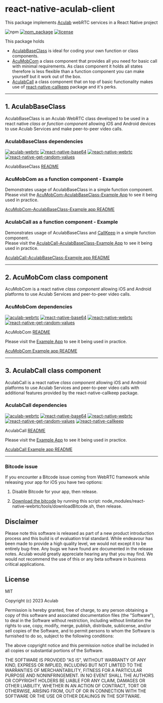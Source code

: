 # react-native-aculab-client

This package implements [Aculab](https://www.aculab.com/) webRTC services in a React Native project

![npm](https://img.shields.io/npm/dm/%40aculab-com/react-native-aculab-client)
[![npm_package](https://img.shields.io/npm/v/%40aculab-com/react-native-aculab-client
)](https://www.npmjs.com/package/@aculab-com/react-native-aculab-client)
[![license](https://img.shields.io/npm/l/react-native-aculab-client)](https://github.com/aculab-com/react-native-aculab-client/blob/main/LICENSE)

This package holds

- [AculabBaseClass](https://github.com/aculab-com/react-native-aculab-client/tree/main#1-aculabbaseclass) is ideal for coding your own function or class components.
- [AcuMobCom](https://github.com/aculab-com/react-native-aculab-client/tree/main#2-acumobcom-class-component) a class component that provides all you need for basic call with minimal requirements. As class component it holds all states therefore is less flexible than a function component you can make yourself but it work out of the box.
- [AculabCall](https://github.com/aculab-com/react-native-aculab-client/tree/main#3-aculabcall-class-component) a class component that on top of basic functionality makes use of [react-native-callkeep](https://github.com/react-native-webrtc/react-native-callkeep) package and it's perks.

---

## 1. AculabBaseClass

AculabBaseClass is an Aculab WebRTC class developed to be used in a react native *class or function component* allowing iOS and Android devices to use Aculab Services and make peer-to-peer video calls.

### AculabBaseClass dependencies

[![aculab-webrtc](https://img.shields.io/npm/dependency-version/%40aculab-com/react-native-aculab-client/aculab-webrtc)](https://www.npmjs.com/package/aculab-webrtc)
[![react-native-base64](https://img.shields.io/npm/dependency-version/%40aculab-com/react-native-aculab-client/react-native-base64)](https://www.npmjs.com/package/react-native-base64)
[![react-native-webrtc](https://img.shields.io/npm/dependency-version/%40aculab-com/react-native-aculab-client/peer/react-native-webrtc)](https://www.npmjs.com/package/react-native-webrtc)
[![react-native-get-random-values](https://img.shields.io/npm/dependency-version/%40aculab-com/react-native-aculab-client/react-native-get-random-values)](https://www.npmjs.com/package/react-native-get-random-values)

AculabBaseClass [README](https://github.com/aculab-com/react-native-aculab-client/blob/main/src/AculabBaseClass-README.md)

### AcuMobCom as a function component - Example

Demonstrates usage of AculabBaseClass in a simple function component.  
Please visit the [AcuMobCom-AculabBaseClass-Example App](https://github.com/aculab-com/AcuMobCom-AculabBaseClass-Example) to see it being used in practice.

[AcuMobCom-AculabBaseClass-Example app README](https://github.com/aculab-com/AcuMobCom-AculabBaseClass-Example/blob/main/README.md)

### AculabCall as a function component - Example

Demonstrates usage of AculabBaseClass and [CallKeep](https://github.com/react-native-webrtc/react-native-callkeep) in a simple function component.  
Please visit the [AculabCall-AculabBaseClass-Example App](https://github.com/aculab-com/AculabCall-AculabBaseClass-Example) to see it being used in practice.

[AculabCall-AculabBaseClass-Example app README](https://github.com/aculab-com/AculabCall-AculabBaseClass-Example/blob/main/README.md)

---

## 2. AcuMobCom class component

AcuMobCom is a react native *class component* allowing iOS and Android platforms to use Aculab Services and peer-to-peer video calls.

### AcuMobCom dependencies

[![aculab-webrtc](https://img.shields.io/npm/dependency-version/%40aculab-com/react-native-aculab-client/aculab-webrtc)](https://www.npmjs.com/package/aculab-webrtc)
[![react-native-base64](https://img.shields.io/npm/dependency-version/%40aculab-com/react-native-aculab-client/react-native-base64)](https://www.npmjs.com/package/react-native-base64)
[![react-native-webrtc](https://img.shields.io/npm/dependency-version/%40aculab-com/react-native-aculab-client/peer/react-native-webrtc)](https://www.npmjs.com/package/react-native-webrtc)
[![react-native-get-random-values](https://img.shields.io/npm/dependency-version/%40aculab-com/react-native-aculab-client/react-native-get-random-values)](https://www.npmjs.com/package/react-native-get-random-values)

AcuMobCom [README](https://github.com/aculab-com/react-native-aculab-client/blob/main/src/AcuMobCom-README.md)

Please visit the [Example App](https://github.com/aculab-com/AcuMobCom-Example) to see it being used in practice.

[AcuMobCom Example app README](https://github.com/aculab-com/AcuMobCom-Example/blob/main/README.md)

---

## 3. AculabCall class component

AculabCall is a react native *class component* allowing iOS and Android platforms to use Aculab Services and peer-to-peer video calls with additional features provided by the react-native-callkeep package.

### AculabCall dependencies

[![aculab-webrtc](https://img.shields.io/npm/dependency-version/%40aculab-com/react-native-aculab-client/aculab-webrtc)](https://www.npmjs.com/package/aculab-webrtc)
[![react-native-base64](https://img.shields.io/npm/dependency-version/%40aculab-com/react-native-aculab-client/react-native-base64)](https://www.npmjs.com/package/react-native-base64)
[![react-native-webrtc](https://img.shields.io/npm/dependency-version/%40aculab-com/react-native-aculab-client/peer/react-native-webrtc)](https://www.npmjs.com/package/react-native-webrtc)
[![react-native-get-random-values](https://img.shields.io/npm/dependency-version/%40aculab-com/react-native-aculab-client/peer/react-native-get-random-values)](https://www.npmjs.com/package/react-native-get-random-values)
[![react-native-callkeep](https://img.shields.io/npm/dependency-version/%40aculab-com/react-native-aculab-client/dev/react-native-callkeep)](https://www.npmjs.com/package/react-native-callkeep)

AculabCall [README](https://github.com/aculab-com/react-native-aculab-client/blob/main/src/AculabCall-README.md)

Please visit the [Example App](https://github.com/aculab-com/AculabCall-Example) to see it being used in practice.

[AculabCall Example app README](https://github.com/aculab-com/AculabCall-Example/blob/main/README.md)

---

### Bitcode issue

If you encounter a Bitcode issue coming from WebRTC framework while releasing your app for iOS you have two options:

1. Disable Bitcode for your app, then release.

2. [Download the bitcode](https://github.com/jitsi/jitsi-meet/issues/4209) by running this script: node_modules/react-native-webrtc/tools/downloadBitcode.sh, then release.

## Disclaimer

Please note this software is released as part of a new product introduction process and this build is of evaluation trial standard. While endeavour has been made to provide a high quality level, we would not except it to be entirely bug-free. Any bugs we have found are documented in the release notes. Aculab would greatly appreciate hearing any that you may find. We would not recommend the use of this or any beta software in business critical applications.

## License

MIT

Copyright (c) 2023 Aculab

Permission is hereby granted, free of charge, to any person obtaining a copy
of this software and associated documentation files (the "Software"), to deal
in the Software without restriction, including without limitation the rights
to use, copy, modify, merge, publish, distribute, sublicense, and/or sell
copies of the Software, and to permit persons to whom the Software is
furnished to do so, subject to the following conditions:

The above copyright notice and this permission notice shall be included in all
copies or substantial portions of the Software.

THE SOFTWARE IS PROVIDED "AS IS", WITHOUT WARRANTY OF ANY KIND, EXPRESS OR
IMPLIED, INCLUDING BUT NOT LIMITED TO THE WARRANTIES OF MERCHANTABILITY,
FITNESS FOR A PARTICULAR PURPOSE AND NONINFRINGEMENT. IN NO EVENT SHALL THE
AUTHORS OR COPYRIGHT HOLDERS BE LIABLE FOR ANY CLAIM, DAMAGES OR OTHER
LIABILITY, WHETHER IN AN ACTION OF CONTRACT, TORT OR OTHERWISE, ARISING FROM,
OUT OF OR IN CONNECTION WITH THE SOFTWARE OR THE USE OR OTHER DEALINGS IN THE
SOFTWARE.
